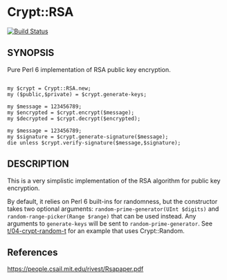 # Crypt::RSA

[![Build Status](https://travis-ci.org/bduggan/Crypt-RSA.svg?branch=master)](https://travis-ci.org/bduggan/Crypt-RSA)

## SYNOPSIS

Pure Perl 6 implementation of RSA public key encryption.

```

my $crypt = Crypt::RSA.new;
my ($public,$private) = $crypt.generate-keys;

my $message = 123456789;
my $encrypted = $crypt.encrypt($message);
my $decrypted = $crypt.decrypt($encrypted);

my $message = 123456789;
my $signature = $crypt.generate-signature($message);
die unless $crypt.verify-signature($message,$signature);

```

## DESCRIPTION

This is a very simplistic implementation of the RSA algorithm
for public key encryption.

By default, it relies on Perl 6 built-ins for randomness,
but the constructor takes two optional arguments:
`random-prime-generator(UInt $digits)` and `random-range-picker(Range $range)`
that can be used instead.  Any arguments to `generate-keys`
will be sent to `random-prime-generator`.  See
[t/04-crypt-random-t](t/04-crypt-random.t) for an example that
uses Crypt::Random.

## References

https://people.csail.mit.edu/rivest/Rsapaper.pdf
